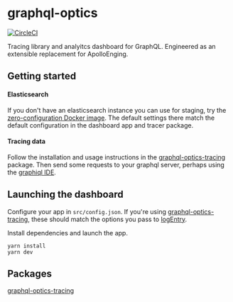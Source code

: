 # graphql-optics

[![CircleCI](https://circleci.com/gh/kiwicom/graphql-optics.svg?style=svg)](https://circleci.com/gh/kiwicom/graphql-optics)

Tracing library and analyitcs dashboard for GraphQL. Engineered as an extensible replacement for ApolloEnging.

## Getting started

#### Elasticsearch

If you don't have an elasticsearch instance you can use for staging, try the [zero-configuration Docker image](https://www.docker.elastic.co/). The default settings there match the default configuration in the dashboard app and tracer package.

#### Tracing data

Follow the installation and usage instructions in the [graphql-optics-tracing](packages/tracer) package. Then send some requests to your graphql server, perhaps using the [graphiql IDE](https://github.com/graphql/graphiql).

## Launching the dashboard

Configure your app in `src/config.json`. If you're using [graphql-optics-tracing](packages/tracer), these should match the options you pass to [logEntry](packages/tracer#log-entry).

Install dependencies and launch the app.

```
yarn install
yarn dev
```

## Packages

[graphql-optics-tracing](packages/tracer)
